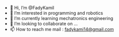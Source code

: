 - 👋 Hi, I’m @FadyKamil
- 👀 I’m interested in programming and robotics
- 🌱 I’m currently learning mechatronics engineering
- 💞️ I’m looking to collaborate on ...
- 📫 How to reach me mail : fadykami14@gmail.com

<!---
FadyKamil15/FadyKamil15 is a ✨ special ✨ repository because its `README.md` (this file) appears on your GitHub profile.
You can click the Preview link to take a look at your changes.
--->
